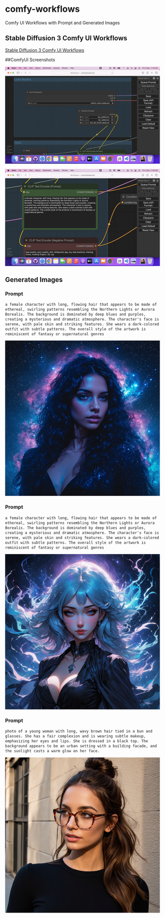 # comfy-workflows
Comfy UI Workflows with Prompt and Generated Images

## Stable Diffusion 3  Comfy UI Workflows
[Stable Diffusion 3 Comfy UI Workflows](workflows/sd3/sd3_workflow_api.json)

##ComfyUI Screenshots

![](workflows/sd3/screenshots/screenshots-ui-1.png)

![](workflows/sd3/screenshots/screenshots-ui-2.png)

## Generated Images
### Prompt

```
a female character with long, flowing hair that appears to be made of ethereal, swirling patterns resembling the Northern Lights or Aurora Borealis. The background is dominated by deep blues and purples, creating a mysterious and dramatic atmosphere. The character's face is serene, with pale skin and striking features. She wears a dark-colored outfit with subtle patterns. The overall style of the artwork is reminiscent of fantasy or supernatural genres
```
![](workflows/sd3/images/cc5fbc4f-2c41-4e70-8f28-f8ee9d783f01.png)

### Prompt

```
a female character with long, flowing hair that appears to be made of ethereal, swirling patterns resembling the Northern Lights or Aurora Borealis. The background is dominated by deep blues and purples, creating a mysterious and dramatic atmosphere. The character's face is serene, with pale skin and striking features. She wears a dark-colored outfit with subtle patterns. The overall style of the artwork is reminiscent of fantasy or supernatural genres
```
![](workflows/sd3/images/ComfyUI_temp_nfjeq_00001_.png)

### Prompt

```
photo of a young woman with long, wavy brown hair tied in a bun and glasses. She has a fair complexion and is wearing subtle makeup, emphasizing her eyes and lips. She is dressed in a black top. The background appears to be an urban setting with a building facade, and the sunlight casts a warm glow on her face.
```
![](workflows/sd3/images/164c250f-45c7-4cd0-9706-a7d6d3b1b8dd.png)